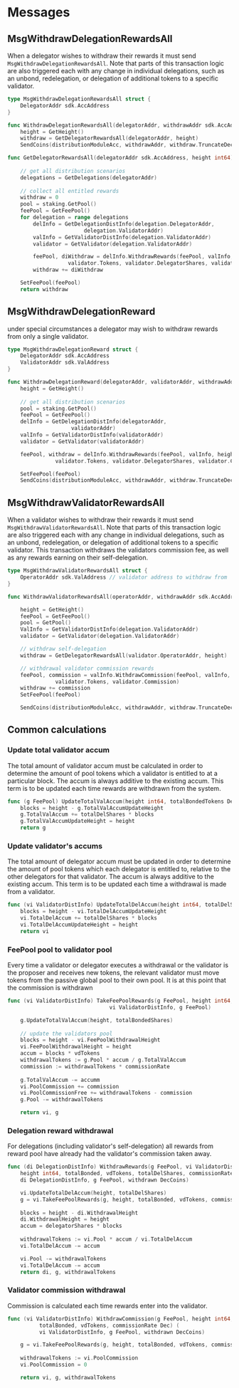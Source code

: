 # Messages

## MsgWithdrawDelegationRewardsAll

When a delegator wishes to withdraw their rewards it must send
`MsgWithdrawDelegationRewardsAll`. Note that parts of this transaction logic are also
triggered each with any change in individual delegations, such as an unbond,
redelegation, or delegation of additional tokens to a specific validator.  

```go
type MsgWithdrawDelegationRewardsAll struct {
    DelegatorAddr sdk.AccAddress
}

func WithdrawDelegationRewardsAll(delegatorAddr, withdrawAddr sdk.AccAddress) 
    height = GetHeight()
    withdraw = GetDelegatorRewardsAll(delegatorAddr, height)
    SendCoins(distributionModuleAcc, withdrawAddr, withdraw.TruncateDecimal())

func GetDelegatorRewardsAll(delegatorAddr sdk.AccAddress, height int64) DecCoins
    
    // get all distribution scenarios
    delegations = GetDelegations(delegatorAddr)
        
    // collect all entitled rewards
    withdraw = 0
    pool = staking.GetPool() 
    feePool = GetFeePool() 
    for delegation = range delegations 
        delInfo = GetDelegationDistInfo(delegation.DelegatorAddr,
                        delegation.ValidatorAddr)
        valInfo = GetValidatorDistInfo(delegation.ValidatorAddr)
        validator = GetValidator(delegation.ValidatorAddr)

        feePool, diWithdraw = delInfo.WithdrawRewards(feePool, valInfo, height, pool.BondedTokens, 
                   validator.Tokens, validator.DelegatorShares, validator.Commission)
        withdraw += diWithdraw

    SetFeePool(feePool) 
    return withdraw
```

## MsgWithdrawDelegationReward

under special circumstances a delegator may wish to withdraw rewards from only
a single validator. 

```go
type MsgWithdrawDelegationReward struct {
    DelegatorAddr sdk.AccAddress
    ValidatorAddr sdk.ValAddress
}

func WithdrawDelegationReward(delegatorAddr, validatorAddr, withdrawAddr sdk.AccAddress) 
    height = GetHeight()
    
    // get all distribution scenarios
    pool = staking.GetPool() 
    feePool = GetFeePool() 
    delInfo = GetDelegationDistInfo(delegatorAddr,
                    validatorAddr)
    valInfo = GetValidatorDistInfo(validatorAddr)
    validator = GetValidator(validatorAddr)

    feePool, withdraw = delInfo.WithdrawRewards(feePool, valInfo, height, pool.BondedTokens, 
               validator.Tokens, validator.DelegatorShares, validator.Commission)

    SetFeePool(feePool) 
    SendCoins(distributionModuleAcc, withdrawAddr, withdraw.TruncateDecimal())
```


## MsgWithdrawValidatorRewardsAll

When a validator wishes to withdraw their rewards it must send
`MsgWithdrawValidatorRewardsAll`. Note that parts of this transaction logic are also
triggered each with any change in individual delegations, such as an unbond,
redelegation, or delegation of additional tokens to a specific validator. This
transaction withdraws the validators commission fee, as well as any rewards
earning on their self-delegation.

```go
type MsgWithdrawValidatorRewardsAll struct {
    OperatorAddr sdk.ValAddress // validator address to withdraw from 
}

func WithdrawValidatorRewardsAll(operatorAddr, withdrawAddr sdk.AccAddress)

    height = GetHeight()
    feePool = GetFeePool() 
    pool = GetPool() 
    ValInfo = GetValidatorDistInfo(delegation.ValidatorAddr)
    validator = GetValidator(delegation.ValidatorAddr)

    // withdraw self-delegation
    withdraw = GetDelegatorRewardsAll(validator.OperatorAddr, height)

    // withdrawal validator commission rewards
    feePool, commission = valInfo.WithdrawCommission(feePool, valInfo, height, pool.BondedTokens, 
               validator.Tokens, validator.Commission)
    withdraw += commission
    SetFeePool(feePool) 

    SendCoins(distributionModuleAcc, withdrawAddr, withdraw.TruncateDecimal())
```

## Common calculations 

### Update total validator accum

The total amount of validator accum must be calculated in order to determine
the amount of pool tokens which a validator is entitled to at a particular
block. The accum is always additive to the existing accum. This term is to be
updated each time rewards are withdrawn from the system. 

```go
func (g FeePool) UpdateTotalValAccum(height int64, totalBondedTokens Dec) FeePool
    blocks = height - g.TotalValAccumUpdateHeight
    g.TotalValAccum += totalDelShares * blocks
    g.TotalValAccumUpdateHeight = height
    return g
```

### Update validator's accums

The total amount of delegator accum must be updated in order to determine the
amount of pool tokens which each delegator is entitled to, relative to the
other delegators for that validator. The accum is always additive to
the existing accum. This term is to be updated each time a
withdrawal is made from a validator. 

``` go
func (vi ValidatorDistInfo) UpdateTotalDelAccum(height int64, totalDelShares Dec) ValidatorDistInfo
    blocks = height - vi.TotalDelAccumUpdateHeight
    vi.TotalDelAccum += totalDelShares * blocks
    vi.TotalDelAccumUpdateHeight = height
    return vi
```

### FeePool pool to validator pool

Every time a validator or delegator executes a withdrawal or the validator is
the proposer and receives new tokens, the relevant validator must move tokens
from the passive global pool to their own pool. It is at this point that the
commission is withdrawn

```go
func (vi ValidatorDistInfo) TakeFeePoolRewards(g FeePool, height int64, totalBonded, vdTokens, commissionRate Dec) (
                                vi ValidatorDistInfo, g FeePool)

    g.UpdateTotalValAccum(height, totalBondedShares)
    
    // update the validators pool
    blocks = height - vi.FeePoolWithdrawalHeight
    vi.FeePoolWithdrawalHeight = height
    accum = blocks * vdTokens
    withdrawalTokens := g.Pool * accum / g.TotalValAccum 
    commission := withdrawalTokens * commissionRate
    
    g.TotalValAccum -= accumm
    vi.PoolCommission += commission
    vi.PoolCommissionFree += withdrawalTokens - commission
    g.Pool -= withdrawalTokens

    return vi, g
```


### Delegation reward withdrawal

For delegations (including validator's self-delegation) all rewards from reward
pool have already had the validator's commission taken away.

```go
func (di DelegationDistInfo) WithdrawRewards(g FeePool, vi ValidatorDistInfo,
    height int64, totalBonded, vdTokens, totalDelShares, commissionRate Dec) (
    di DelegationDistInfo, g FeePool, withdrawn DecCoins)

    vi.UpdateTotalDelAccum(height, totalDelShares) 
    g = vi.TakeFeePoolRewards(g, height, totalBonded, vdTokens, commissionRate) 
    
    blocks = height - di.WithdrawalHeight
    di.WithdrawalHeight = height
    accum = delegatorShares * blocks 
     
    withdrawalTokens := vi.Pool * accum / vi.TotalDelAccum
    vi.TotalDelAccum -= accum

    vi.Pool -= withdrawalTokens
    vi.TotalDelAccum -= accum
    return di, g, withdrawalTokens

```

### Validator commission withdrawal

Commission is calculated each time rewards enter into the validator.

```go
func (vi ValidatorDistInfo) WithdrawCommission(g FeePool, height int64, 
          totalBonded, vdTokens, commissionRate Dec) (
          vi ValidatorDistInfo, g FeePool, withdrawn DecCoins)

    g = vi.TakeFeePoolRewards(g, height, totalBonded, vdTokens, commissionRate) 
    
    withdrawalTokens := vi.PoolCommission 
    vi.PoolCommission = 0

    return vi, g, withdrawalTokens
```
